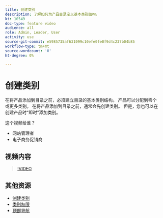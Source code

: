 ```yaml
---
title: 创建类别
description: 了解如何为产品目录定义基本类别结构。
kt: 10549
doc-type: feature video
audience: all
role: Admin, Leader, User
activity: use
source-git-commit: e5985735af631099c10efe0fe0f9d4c237b04b85
workflow-type: tm+mt
source-wordcount: '0'
ht-degree: 0%

---
```


# 创建类别

在将产品添加到目录之前，必须建立目录的基本类别结构。 产品可以分配到零个或更多类别。 在将产品添加到目录之前，通常会先创建类别。 但是，您也可以在创建产品时“即时”添加类别。

这个视频给谁？

- 网站管理者
- 电子商务促销商

## 视频内容

>[!VIDEO](https://video.tv.adobe.com/v/343746?quality=12&learn=on)

## 其他资源

- [创建类别](https://docs.magento.com/user-guide/catalog/category-create.html)
- [类别权限](https://docs.magento.com/user-guide/catalog/category-permissions.html)
- [顶部导航](https://docs.magento.com/user-guide/catalog/navigation-top.html)
